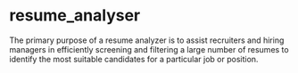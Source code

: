 # resume_analyser
The primary purpose of a resume analyzer is to assist recruiters and hiring managers in efficiently screening and filtering a large number of resumes to identify the most suitable candidates for a particular job or position.

